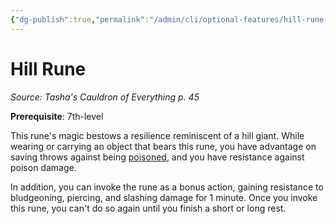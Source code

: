 ```yaml
---
{"dg-publish":true,"permalink":"/admin/cli/optional-features/hill-rune-tce/","tags":["compendium/src/5e/tce","optional-feature/rn"],"updated":"2025-01-11T15:32:21.937+00:00"}
---
```


# Hill Rune
*Source: Tasha's Cauldron of Everything p. 45*  

**Prerequisite**: 7th-level

This rune's magic bestows a resilience reminiscent of a hill giant. While wearing or carrying an object that bears this rune, you have advantage on saving throws against being [poisoned](/3-Mechanics/CLI/rules/conditions.md#poisoned), and you have resistance against poison damage.

In addition, you can invoke the rune as a bonus action, gaining resistance to bludgeoning, piercing, and slashing damage for 1 minute. Once you invoke this rune, you can't do so again until you finish a short or long rest.